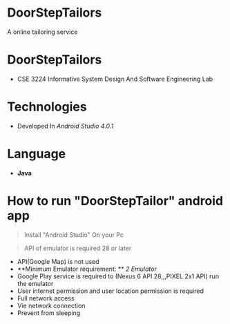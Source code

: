 # DoorStepTailors
A online tailoring service
# DoorStepTailors
* CSE 3224 Informative System Design And Software Engineering Lab

# Technologies
* Developed In *Android Studio 4.0.1*

# Language
 * **Java**

# How to run "DoorStepTailor" android app

> Install "Android Studio" On your Pc 

> API of emulator is required 28 or later

*  API(Google Map) is not used 
*  **Minimum Emulator requirement: ** *2 Emulator*
* Google Play service is required to (Nexus 6 API 28,,,PIXEL 2x1 API) run the emulator
* User internet permission and user location permission is required
* Full network access
* Vie network connection
* Prevent from sleeping
